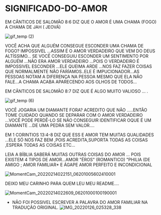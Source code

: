 # SIGNIFICADO-DO-AMOR

EM  CÂNTICOS DE SALOMÃO 8:6 DIZ QUE O AMOR É UMA CHAMA (FOGO)  A CHAMA DE JAH ( JEOVÁ)  

![gif_temp (2)](https://user-images.githubusercontent.com/96752968/153801595-2a8b39d2-a430-42de-bed6-1af5c31aa569.gif)


VOCÊ ACHA QUE ALGUÉM CONSEGUE ESCONDER  UMA CHAMA DE FOGO?
IMPOSSIVEL ...ASSIM É O AMOR VERDADEIRO QUE VEM DO DEUS ALTÍSSIMO...
SE VOCÊ CONSEGUIU ESCONDER UM SENTIMENTO POR ALGUÉM ...NÃO ERA AMOR VERDADEIRO ...POIS O VERDADEIRO É IMPOSSIVEL ESCONDER ...ELE QUEIMA ARDE ...NOS FAZ FAZER COISAS QUE NORMALMENTE NÃO FARÍAMOS..ELE É IMPUCIONADOR...AS PESSOAS NOTAM A DIFERENÇA NA PESSOA MESMO QUE ELA NÃO FALE...A CHAMA ACABA APARECENDO AOS OLHOS DE TODOS...

EM CÂNTICOS DE SALOMÃO 8:7  DIZ QUE É ALGO MUITO VALIOSO ...
.

![gif_temp (6)](https://user-images.githubusercontent.com/96752968/153802447-d6f79e47-809b-4bbe-bef8-b8d12935a1aa.gif)


VOCÊ JOGARIA UM DIAMANTE FORA?  ACREDITO QUE NÃO .....ENTÃO TOME CUIDADO QUANDO SE DEPARAR  COM  O AMOR VERDADEIRO ...VOCÊ PODE PERDÊ-LO SE NÃO CONSEGUIR IDENTIFICAR  OQUE É UM DIAMANTE ...DE UMA PEDRA SEM VALOR....

EM  1 CORINTIOS 13:4-8  DIZ QUE ESS E AMOR TEM MUITAS QUALIDADES ...ELE SÓ NOS FAZ BEM ,POIS ACREDITA,SUPORTA TODAS AS COISAS ,ESPERA TODAS AS COISAS ETC...

LEIA A BÍBLIA SABERÁ MUITAS OUTRAS  COISAS DO AMOR ...
POIS EXISTEM 4 TIPOS DE AMOR...AMOR "ÉROS" (ROMANTICO) "PHILIA (DE AMIGO ; AMOR FAMILIAR* E ÁGAPE AMOR PERFEITO E INCONDICIONAL

![MomentCam_20220214022151_06201005602410001](https://user-images.githubusercontent.com/96752968/153805795-67d69040-fecf-4bb8-9771-8615f7c197b3.gif)

DEIXO MEU CARINHO PARA QUEM LEU MEU  README....

![MomentCam_20220214022609_06201000100190001](https://user-images.githubusercontent.com/96752968/153805923-43c133df-461f-4039-aed0-53ad491df034.gif)
* NÃO FOI POSSIVEL ESCREVER A PALAVRA  DO AMOR FAMILIAR NA TRADUÇÃO ORIGINAL.
![IMG_20220126_025328_338](https://user-images.githubusercontent.com/96752968/154756903-7323e488-018d-4203-b0d4-fad05c96e86e.jpg)
